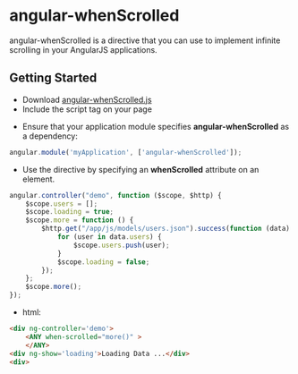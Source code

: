 angular-whenScrolled
====================

angular-whenScrolled is a directive that you can use to implement infinite scrolling in your AngularJS applications. 

Getting Started
---------------

* Download [angular-whenScrolled.js](https://raw.githubusercontent.com/juanxme/angular-whenScrolled/master/angular-whenScrolled.js)
* Include the script tag on your page
<script type='text/javascript' src='path/to/angular-whenScrolled.js'></script>
* Ensure that your application module specifies **angular-whenScrolled** as a dependency:

```js
angular.module('myApplication', ['angular-whenScrolled']);
```

* Use the directive by specifying an **whenScrolled** attribute on an element.

```js
angular.controller("demo", function ($scope, $http) {
    $scope.users = [];
    $scope.loading = true;
    $scope.more = function () {
        $http.get("/app/js/models/users.json").success(function (data) {
            for (user in data.users) {
                $scope.users.push(user);
            }
            $scope.loading = false;
        });
    };
    $scope.more();
});
```
* html:
```html
<div ng-controller='demo'>
    <ANY when-scrolled="more()" >
    </ANY>
<div ng-show='loading'>Loading Data ...</div>
<div>
```
